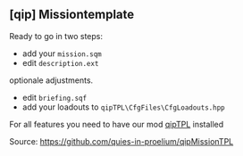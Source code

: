## [qip] Missiontemplate

Ready to go in two steps:
* add your `mission.sqm`
* edit `description.ext`

optionale adjustments.
* edit `briefing.sqf`
* add your loadouts to `qipTPL\CfgFiles\CfgLoadouts.hpp`

For all features you need to have our mod [qipTPL](https://github.com/quies-in-proelium/qipTPL) installed

Source: https://github.com/quies-in-proelium/qipMissionTPL

